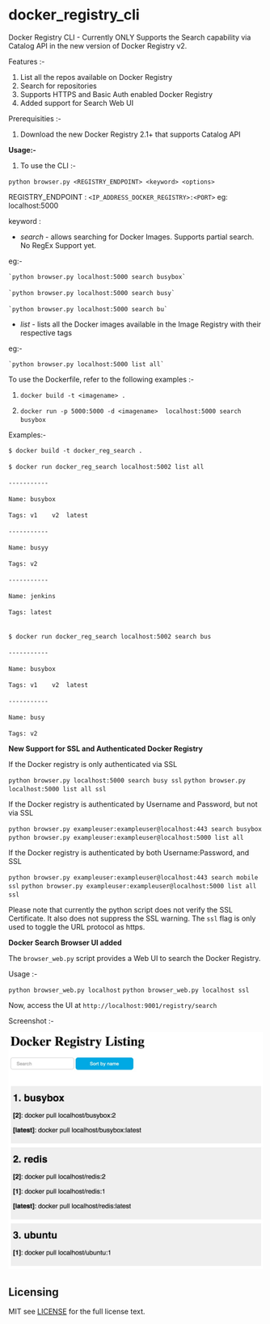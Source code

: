 # docker_registry_cli

Docker Registry CLI - Currently ONLY Supports the Search capability via Catalog API in the new version of Docker Registry v2. 

Features :-

1. List all the repos available on Docker Registry
2. Search for repositories
3. Supports HTTPS and Basic Auth enabled Docker Registry
4. Added support for Search Web UI


Prerequisities :-

1. Download the new Docker Registry 2.1+ that supports Catalog API

**Usage:-**

1. To use the CLI :- 

  `python browser.py <REGISTRY_ENDPOINT> <keyword> <options>`

  REGISTRY_ENDPOINT : `<IP_ADDRESS_DOCKER_REGISTRY>:<PORT>` eg: localhost:5000

  keyword :

  + *search* - allows searching for Docker Images. Supports partial search. No RegEx Support yet. 

  eg:-

    `python browser.py localhost:5000 search busybox`

    `python browser.py localhost:5000 search busy`

    `python browser.py localhost:5000 search bu`


  + *list* - lists all the Docker images available in the Image Registry with their respective tags 

  eg:- 
  
    `python browser.py localhost:5000 list all`


To use the Dockerfile, refer to the following examples :-

1. `docker build -t <imagename> .`

2. `docker run -p 5000:5000 -d <imagename>  localhost:5000 search busybox`

Examples:- 

```
$ docker build -t docker_reg_search .

$ docker run docker_reg_search localhost:5002 list all

-----------

Name: busybox

Tags: v1	v2	latest

-----------

Name: busyy

Tags: v2

-----------

Name: jenkins

Tags: latest


$ docker run docker_reg_search localhost:5002 search bus

-----------

Name: busybox

Tags: v1	v2	latest

-----------

Name: busy

Tags: v2

```

**New Support for SSL and Authenticated Docker Registry**

If the Docker registry is only authenticated via SSL

`python browser.py localhost:5000 search busy ssl`
`python browser.py localhost:5000 list all ssl`

If the Docker registry is authenticated by Username and Password, but not via SSL

`python browser.py exampleuser:exampleuser@localhost:443 search busybox`
`python browser.py exampleuser:exampleuser@localhost:5000 list all`

If the Docker registry is authenticated by both Username:Password, and SSL 

`python browser.py exampleuser:exampleuser@localhost:443 search mobile ssl`
`python browser.py exampleuser:exampleuser@localhost:5000 list all ssl`

Please note that currently the python script does not verify the SSL Certificate. It also does not suppress the SSL warning. The `ssl` flag is only used to toggle the URL protocol as https. 


**Docker Search Browser UI added**

The `browser_web.py` script provides a Web UI to search the Docker Registry. 

Usage :-

`python browser_web.py localhost`
`python browser_web.py localhost ssl`

Now, access the UI at `http://localhost:9001/registry/search`

Screenshot :-

![](images/screenshot1.jpg?raw=true)

## Licensing
MIT see [LICENSE][] for the full license text.

   [LICENSE]: https://github.com/vivekjuneja/docker_registry_cli/blob/master/LICENSE.txt
